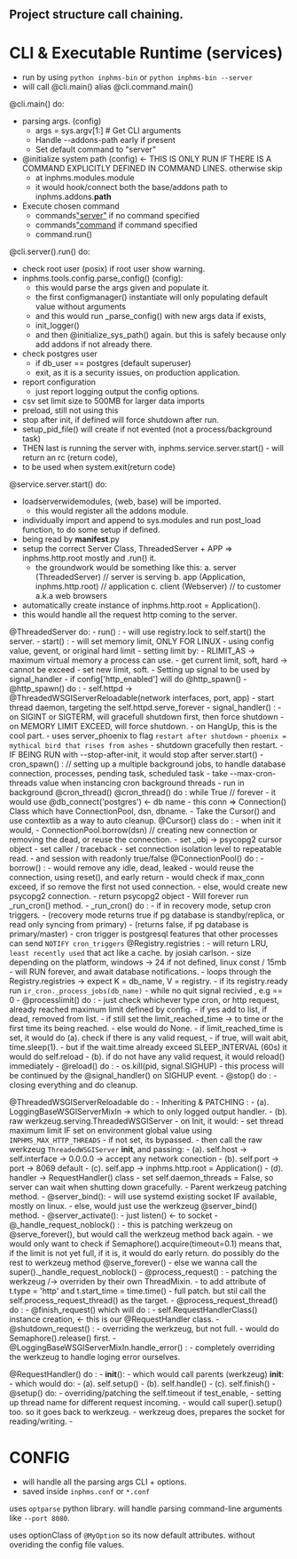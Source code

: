 
## Project structure call chaining.

# CLI & Executable Runtime (services)

- run by using `python inphms-bin` or `python inphms-bin --server`
- will call @cli.main() alias @cli.command.main()

@cli.main() do:
- parsing args. (config)
    - args = sys.argv[1:] # Get CLI arguments
    - Handle --addons-path early if present
    - Set default command to "server"
- @initialize system path (config) <- THIS IS ONLY RUN IF THERE IS A COMMAND EXPLICITLY DEFINED IN COMMAND LINES. otherwise skip
    - at inphms.modules.module
    - it would hook/connect both the base/addons path to inphms.addons.__path__
- Execute chosen command
    - commands["server"]() if no command specified
    - commands["command]() if command specified
    - command.run()

@cli.server().run() do:
- check root user (posix) if root user show warning.
- inphms.tools.config.parse_config() (config):
    - this would parse the args given and populate it.
    - the first configmanager() instantiate will only populating default value without arguments
    - and this would run _parse_config() with new args data if exists,
    - init_logger()
    - and then @initialize_sys_path() again. but this is safely because only add addons if not already there.
- check postgres user
    - if db_user == postgres (default superuser)
    - exit, as it is a security issues, on production application.
- report configuration
    - just report logging output the config options.
- csv set limit size to 500MB for larger data imports
- preload, still not using this
- stop after init, if defined will force shutdown after run.
- setup_pid_file() will create if not evented (not a process/background task)
- THEN last is running the server with, inphms.service.server.start() - will return an rc (return code),
- to be used when system.exit(return code)

@service.server.start() do:
- loadserverwidemodules, (web, base) will be imported.
    - this would register all the addons module.
- individually import and append to sys.modules and run post_load function, to do some setup if defined.
- being read by __manifest__.py
- setup the correct Server Class, ThreadedServer + APP => inphms.http.root mostly and .run() it.
    - the groundwork would be something like this:
        a. server (ThreadedServer) // server is serving
        b. app (Application, inphms.http.root) // application
        c. client (Webserver) // to customer a.k.a web browsers
- automatically create instance of inphms.http.root = Application().
- this would handle all the request http coming to the server.
    

@ThreadedServer do:
    - run() :
        - will use registry.lock to self.start() the server.
    - start() :
        - will set memory limit, ONLY FOR LINUX
            - using config value, gevent, or original hard limit
            - setting limit by:
                - RLIMIT_AS -> maximum virtual memory a process can use.
                - get current limit, soft, hard -> cannot be exceed
                - set new limit, soft.
        - Setting up signal to be used by signal_handler
        - if config['http_enabled'] will do @http_spawn()
            - @http_spawn() do :
                - self.httpd -> @ThreadedWSGIServerReloadable(network interfaces, port, app)
                - start thread daemon, targeting the self.httpd.serve_forever
    - signal_handler() :
        - on SIGINT or SIGTERM, will gracefull shutdown first, then force shutdown
        - on MEMORY LIMIT EXCEED, will force shutdown.
        - on HangUp, this is the cool part.
            - uses server_phoenix to flag `restart after shutdown`
            - `phoenix = mythical bird that rises from ashes`
            - shutdown gracefully then restart.
    - IF BEING RUN with --stop-after-init, it would stop after server.start()
    - cron_spawn() : // setting up a multiple background jobs, to handle database connection,
                        processes, pending task, scheduled task
        - take --max-cron-threads value when instancing cron background threads
        - run in background @cron_thread()
        @cron_thread() do : while True // forever
            - it would use @db_connect('postgres') <- db name
            - this conn => Connection() Class which have ConnectionPool, dsn, dbname.
            - Take the Cursor() and use contextlib as a way to auto cleanup.
            @Cursor() class do :
                - when init it would,
                - ConnectionPool.borrow(dsn) // creating new connection or removing the dead, or reuse the connection.
                - set _obj -> psycopg2 cursor object
                - set caller / traceback
                - set connection isolation level to repeatable read.
                - and session with readonly true/false
            @ConnectionPool() do :
                - borrow() :
                    - would remove any idle, dead, leaked
                    - would reuse the connection, using reset(), and early return
                    - would check if max_conn exceed, if so remove the first not used connection.
                    - else, would create new psycopg2 connection.
                    - return psycopg2 object
            - Will forever run _run_cron() method.
            - _run_cron() do :
                - if in recovery mode, setup cron triggers.
                - (recovery mode returns true if pg database is standby/replica, or read only syncing from primary)
                - (returns false, if pg database is primary/master)
                - cron trigger is postgresql features that other processes can send `NOTIFY cron_triggers`
                @Registry.registries :
                    - will return LRU, `least recently used` that act like a cache. by josiah carlson.
                    - size depending on the platform, windows -> 24 if not defined, linux const / 15mb
                - will RUN forever, and await database notifications.
                - loops through the Registry.registries -> expect K = db_name, V = registry.
                - if its registry.ready run `ir_cron._process_jobs(db_name)`
    - while no quit signal recivied , e.g == 0
    - @processlimit() do :
        - just check whichever type cron, or http request, already reached maximum limit defined by config.
        - if yes add to list, if dead, removed from list.
        - if still set the limit_reached_time -> to time or the first time its being reached.
        - else would do None.
    - if limit_reached_time is set, it would do (a). check if there is any valid request,
    - if true, will wait abit, time.sleep(1).
    - but if the wait.time already exceed SLEEP_INTERVAL (60s) it would do self.reload
    - (b). if do not have any valid request, it would reload() immediately
    - @reload() do :
        - os.kill(pid, signal.SIGHUP)
        - this process will be continued by the @signal_handler() on SIGHUP event.
    - @stop() do :
        - closing everything and do cleanup.


@ThreadedWSGIServerReloadable do :
    - Inheriting & PATCHING : 
        - (a). LoggingBaseWSGIServerMixIn -> which to only logged output handler.
        - (b). raw werkzeug.serving.ThreadedWSGIServer
    - on Init, it would:
        - set thread maximum limit IF set on environment global value using `INPHMS_MAX_HTTP_THREADS`
        - if not set, its bypassed.
        - then call the raw werkzeug `ThreadedWSGIServer` __init__, and passing:
            - (a). self.host -> self.interface -> 0.0.0.0 -> accept any network conection
            - (b). self.port -> port -> 8069 default
            - (c). self.app -> inphms.http.root = Application()
            - (d). handler -> RequestHandler() class
        - set self.daemon_threads = False, so server can wait when shutting down gracefully.
    - Parent werkzeug patching method.
        - @server_bind():
            - will use systemd existing socket IF available, mostly on linux.
            - else, would just use the werkzeug @server_bind() method.
        - @server_activate():
            - just listen() <- to socket
        - @_handle_request_noblock() :
            - this is patching werkzeug on @serve_forever(), but would call the werkzeug method back again.
            - we would only want to check if Semaphore().acquire(timeout=0.1) means that, if the limit is not yet full, if it is, it would do early return. do possibly do the rest to werkzeug method @serve_forever()
            - else we wanna call the super()._handle_request_noblock()
        - @process_request() :
            - patching the werkzeug /-> overriden by their own ThreadMixin.
            - to add attribute of t.type = 'http' and t.start_time = time.time()
            - full patch. but stil call the self.process_request_thread() as the target.
            - @process_request_thread() do :
                - @finish_request() which will do :
                    - self.RequestHandlerClass() instance creation, <- this is our @RequestHandler class.
        - @shutdown_request() :
            - overriding the werkzeug, but not full.
            - would do Semaphore().release() first.
        - @LoggingBaseWSGIServerMixIn.handle_error() :
            - completely overriding the werkzeug to handle loging error ourselves.


@RequestHandler() do :
    - __init__():
        - which would call parents (werkzeug) __init__:
            - which would do:
                - (a). self.setup()
                - (b). self.handle()
                - (c). self.finish()
    - @setup() do:
        - overriding/patching the self.timeout if test_enable,
        - setting up thread name for different request incoming.
        - would call super().setup() too. so it goes back to werkzeug.
        - werkzeug does, prepares the socket for reading/writing.
    - 


# CONFIG

- will handle all the parsing args CLI + options.
- saved inside `inphms.conf` or `*.conf`

uses `optparse` python library.
will handle parsing command-line arguments like `--port 8080`.

uses optionClass of `@MyOption` so its now default attributes. without overiding the config file values.


